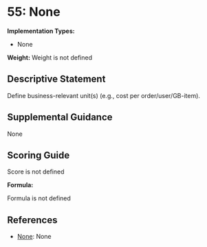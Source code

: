 # 55: None

**Implementation Types:**

- None

**Weight:** Weight is not defined

## Descriptive Statement

Define business-relevant unit(s) (e.g., cost per order/user/GB-item).

## Supplemental Guidance

None

## Scoring Guide

Score is not defined

**Formula:**

Formula is not defined

## References

- [None](None): None

